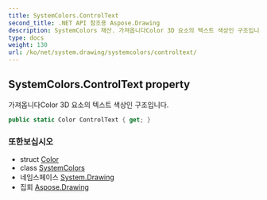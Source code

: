 ```yaml
---
title: SystemColors.ControlText
second_title: .NET API 참조용 Aspose.Drawing
description: SystemColors 재산. 가져옵니다Color 3D 요소의 텍스트 색상인 구조입니다.
type: docs
weight: 130
url: /ko/net/system.drawing/systemcolors/controltext/
---
```

## SystemColors.ControlText property

가져옵니다Color 3D 요소의 텍스트 색상인 구조입니다.

```csharp
public static Color ControlText { get; }
```

### 또한보십시오

* struct [Color](../../color/)
* class [SystemColors](../)
* 네임스페이스 [System.Drawing](../../systemcolors/)
* 집회 [Aspose.Drawing](../../../)


